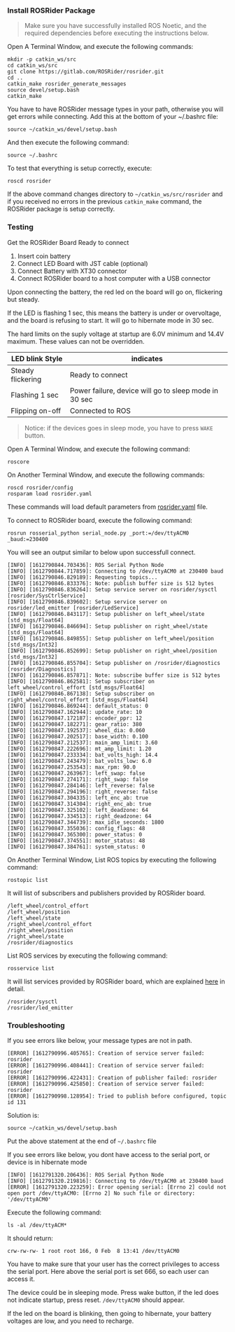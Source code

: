 ### Install ROSRider Package

>Make sure you have successfully installed ROS Noetic, and the required dependencies before executing the instructions below.

Open A Terminal Window, and execute the following commands:

    mkdir -p catkin_ws/src
    cd catkin_ws/src
    git clone https://gitlab.com/ROSRider/rosrider.git
    cd ..
    catkin_make rosrider_generate_messages
    source devel/setup.bash
    catkin_make

You have to have ROSRider message types in your path, otherwise you will get errors while connecting. Add this at the bottom of your ~/.bashrc file:

    source ~/catkin_ws/devel/setup.bash

And then execute the following command:

    source ~/.bashrc

To test that everything is setup correctly, execute:

    roscd rosrider

If the above command changes directory to `~/catkin_ws/src/rosrider` and if you received no errors in the previous `catkin_make` command, the ROSRider package is setup correctly.  


### Testing

Get the ROSRider Board Ready to connect

1. Insert coin battery
2. Connect LED Board with JST cable (optional)
3. Connect Battery with XT30 connector
4. Connect ROSRider board to a host computer with a USB connector

Upon connecting the battery, the red led on the board will go on, flickering but steady.

If the LED is flashing 1 sec, this means the battery is under or overvoltage, and the board is refusing to start. It will go to hibernate mode in 30 sec.

The hard limits on the suply voltage at startup are 6.0V minimum and 14.4V maximum. These values can not be overridden.


| LED blink Style   | indicates |
|-------------------|-----------|
| Steady flickering | Ready to connect |
| Flashing 1 sec    | Power failure, device will go to sleep mode in 30 sec |
| Flipping on-off   | Connected to ROS |

>Notice: if the devices goes in sleep mode, you have to press `WAKE` button.

Open A Terminal Window, and execute the following command:

    roscore

On Another Terminal Window, and execute the following commands:

    roscd rosrider/config
    rosparam load rosrider.yaml

These commands will load default parameters from [rosrider.yaml](PARAMS.md) file.

To connect to ROSRider board, execute the following command:

    rosrun rosserial_python serial_node.py _port:=/dev/ttyACM0 _baud:=230400

You will see an output similar to below upon successfull connect.

```console
[INFO] [1612790844.703436]: ROS Serial Python Node
[INFO] [1612790844.717859]: Connecting to /dev/ttyACM0 at 230400 baud
[INFO] [1612790846.829189]: Requesting topics...
[INFO] [1612790846.833376]: Note: publish buffer size is 512 bytes
[INFO] [1612790846.836264]: Setup service server on rosrider/sysctl [rosrider/SysCtrlService]
[INFO] [1612790846.839602]: Setup service server on rosrider/led_emitter [rosrider/LedService]
[INFO] [1612790846.843117]: Setup publisher on left_wheel/state [std_msgs/Float64]
[INFO] [1612790846.846694]: Setup publisher on right_wheel/state [std_msgs/Float64]
[INFO] [1612790846.849855]: Setup publisher on left_wheel/position [std_msgs/Int32]
[INFO] [1612790846.852699]: Setup publisher on right_wheel/position [std_msgs/Int32]
[INFO] [1612790846.855704]: Setup publisher on /rosrider/diagnostics [rosrider/Diagnostics]
[INFO] [1612790846.857871]: Note: subscribe buffer size is 512 bytes
[INFO] [1612790846.862581]: Setup subscriber on left_wheel/control_effort [std_msgs/Float64]
[INFO] [1612790846.867138]: Setup subscriber on right_wheel/control_effort [std_msgs/Float64]
[INFO] [1612790846.869244]: default_status: 0
[INFO] [1612790847.162944]: update_rate: 10
[INFO] [1612790847.172187]: encoder_ppr: 12
[INFO] [1612790847.182271]: gear_ratio: 380
[INFO] [1612790847.192537]: wheel_dia: 0.060
[INFO] [1612790847.202517]: base_width: 0.100
[INFO] [1612790847.212537]: main_amp_limit: 3.60
[INFO] [1612790847.222696]: mt_amp_limit: 1.20
[INFO] [1612790847.233334]: bat_volts_high: 14.4
[INFO] [1612790847.243479]: bat_volts_low: 6.0
[INFO] [1612790847.253543]: max_rpm: 90.0
[INFO] [1612790847.263967]: left_swap: false
[INFO] [1612790847.274171]: right_swap: false
[INFO] [1612790847.284146]: left_reverse: false
[INFO] [1612790847.294196]: right_reverse: false
[INFO] [1612790847.304335]: left_enc_ab: true
[INFO] [1612790847.314304]: right_enc_ab: true
[INFO] [1612790847.325102]: left_deadzone: 64
[INFO] [1612790847.334513]: right_deadzone: 64
[INFO] [1612790847.344739]: max_idle_seconds: 1800
[INFO] [1612790847.355036]: config_flags: 48
[INFO] [1612790847.365300]: power_status: 0
[INFO] [1612790847.374551]: motor_status: 48
[INFO] [1612790847.384761]: system_status: 0
```

On Another Terminal Window, List ROS topics by executing the following command:

    rostopic list

It will list of subscribers and publishers provided by ROSRider board.

```console
/left_wheel/control_effort
/left_wheel/position
/left_wheel/state
/right_wheel/control_effort
/right_wheel/position
/right_wheel/state
/rosrider/diagnostics
```

List ROS services by executing the following command:

    rosservice list

It will list services provided by ROSRider board, which are explained [here](SERVICES.md) in detail.

```console
/rosrider/sysctl
/rosrider/led_emitter
```


### Troubleshooting

If you see errors like below, your message types are not in path. 

```console
[ERROR] [1612790996.405765]: Creation of service server failed: rosrider
[ERROR] [1612790996.408441]: Creation of service server failed: rosrider
[ERROR] [1612790996.422431]: Creation of publisher failed: rosrider
[ERROR] [1612790996.425850]: Creation of service server failed: rosrider
[ERROR] [1612790998.128954]: Tried to publish before configured, topic id 131
```

Solution is:

	source ~/catkin_ws/devel/setup.bash

Put the above statement at the end of ```~/.bashrc``` file

If you see errors like below, you dont have access to the serial port, or device is in hibernate mode

```console
[INFO] [1612791320.206436]: ROS Serial Python Node
[INFO] [1612791320.219816]: Connecting to /dev/ttyACM0 at 230400 baud
[ERROR] [1612791320.223259]: Error opening serial: [Errno 2] could not open port /dev/ttyACM0: [Errno 2] No such file or directory: '/dev/ttyACM0'

```

Execute the following command:

	ls -al /dev/ttyACM*

It should return:

```console
crw-rw-rw- 1 root root 166, 0 Feb  8 13:41 /dev/ttyACM0
```

You have to make sure that your user has the correct privileges to access the serial port. Here above the serial port is set 666, so each user can access it.

The device could be in sleeping mode. Press wake button, if the led does not indicate startup, press reset. `/dev/ttyACM0` should appear.

If the led on the board is blinking, then going to hibernate, your battery voltages are low, and you need to recharge.





